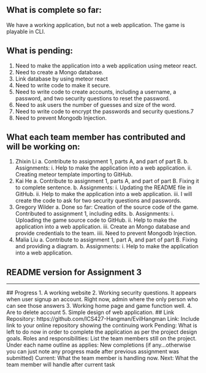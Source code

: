 ## What is complete so far:

We have a working application, but not a web application. The game is playable in CLI. 

## What is pending:
 1. Need to make the application into a web application using meteor react.
 2. Need to create a Mongo database.
 3. Link database by using meteor react
 4. Need to write code to make it secure. 
 5. Need to write code to create accounts, including a username, a password, and two security questions to reset the password.
 6. Need to ask users the number of guesses and size of the word.
 7. Need to write code to encrypt the passwords and security questions.7
 8. Need to prevent Mongodb Injection.

## What each team member has contributed and will be working on:
1. Zhixin Li
 a. Contribute to assignment 1, parts A, and part of part B.
 b. Assignments:
  i. Help to make the application into a web application. 
  ii. Creating meteor template importing to GitHub. 
2. Kai He
 a. Contribute to assignment 1, parts A, and part of part B. Fixing it to complete sentence. 
 b. Assignments:
  i. Updating the README file in GitHub. 
  ii. Help to make the application into a web application. 
  iii. I will create the code to ask for two security questions and passwords. 
3. Gregory Wilder
 a. Done so far: Creation of the source code of the game. Contributed to assignment 1, including edits. 
 b. Assignments: 
  i. Uploading the game source code to GitHub. 
  ii. Help to make the application into a web application. 
  iii. Create an Mongo database and provide credentials to the team.
  iiii. Need to prevent Mongodb Injection.
4. Malia Liu
 a. Contribute to assignment 1, part A, and part of part B. Fixing and providing a diagram. 
 b. Assignments: 
  i. Help to make the application into a web application.
 
## README version for Assignment 3
<hr />
## Progress
1. A working website
2. Working security questions. It appears when user signup an account. Right now, admin where the only person who can see those answers
3. Working home page and game function well. 
4. Are to delete account 
5. Simple design of web application. 
## Link
Repository: https://github.com/ICS427-Hangman/EvilHangman
Link: Include link to your online repository showing the continuing work
Pending: What is left to do now in order to complete the application as per the project design goals.
Roles and responsibilities: List the team members still on the project. Under each name outline as applies:
New completions (if any...otherwise you can just note any progress made after previous assignment was submitted)
Current: What the team member is handling now.
Next: What the team member will handle after current task



